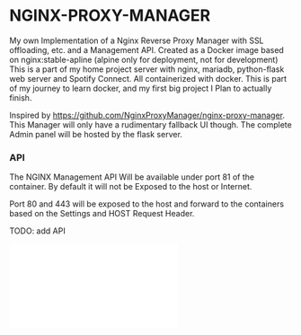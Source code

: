 # NGINX-PROXY-MANAGER

My own Implementation of a Nginx Reverse Proxy Manager with SSL offloading, etc. and a Management API.
Created as a Docker image based on nginx:stable-apline (alpine only for deployment, not for development)
This is a part of my home project server with nginx, mariadb, python-flask web server and Spotify Connect. All containerized with docker.
This is part of my journey to learn docker, and my first big project I Plan to actually finish.

Inspired by https://github.com/NginxProxyManager/nginx-proxy-manager.
This Manager will only have a rudimentary fallback UI though. The complete Admin panel will be hosted by the flask server.

### API

The NGINX Management API Will be available under port 81 of the container.
By default it will not be Exposed to the host or Internet.

Port 80 and 443 will be exposed to the host and forward to the containers based on the Settings and HOST Request Header.

TODO: add API

<!-- ## Features -->

![Features](./Features.md)
